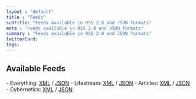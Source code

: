 ```yaml
---
layout : "default"
title : "Feeds"
subtitle: "Feeds available in RSS 2.0 and JSON formats"
meta : "Feeds available in RSS 2.0 and JSON formats"
summary : "Feeds available in RSS 2.0 and JSON formats"
twitterCard:
tags:
---
```

<h2>Available Feeds</h2>
- Everything: <span class="f7 grey"><a rel="alternate" type="application/rss+xml" title="Subscribe to everything" href="{{site.url}}/feeds/everything.xml">XML</a> / <a rel="alternate" type="application/json" title="Subscribe to everything" href="{{site.url}}/feeds/everything.json">JSON</a></span>
- Lifestream: <span class="f7 grey"><a rel="alternate" type="application/rss+xml" title="Give me all the little things only, nothing heavy" href="{{site.url}}/feeds/lifestream.xml">XML</a> / <a rel="alternate" type="application/json" title="Give me all the little things only, nothing heavy" href="{{site.url}}/feeds/lifestream.json">JSON</a></span>
- Articles: <span class="f7 grey"><a rel="alternate" type="application/rss+xml" title="I just want the articles" href="{{site.url}}/feeds/articles.xml">XML</a> / <a rel="alternate" type="application/json" title="I just want the articles" href="{{site.url}}/feeds/articles.json">JSON</a></span>
- Cybernetics: <span class="f7 grey"><a rel="alternate" type="application/rss+xml" title="I'm just interested in Cybernetics" href="{{site.url}}/feeds/cybernetics.xml">XML</a> / <a rel="alternate" type="application/json" title="I'm just interested in Cybernetics" href="{{site.url}}/feeds/cybernetics.json">JSON</a></span>
